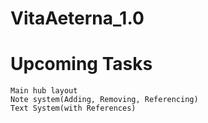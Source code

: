 # VitaAeterna_1.0

# Upcoming Tasks
    Main hub layout
    Note system(Adding, Removing, Referencing)
    Text System(with References)

 